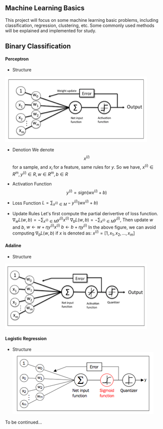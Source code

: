 ## Machine Learning Basics
This project will focus on some machine learning basic problems, including classification, regression, clustering, etc. Some commonly used methods will be explained and implemented for study.

## Binary Classification

#### Perceptron
* Structure
<img src="data/img/perceptron.png" style="width:460px; height:210px"/>

* Denotion
We denote $$x^{(i)}$$ for a sample, and $x_i$ for a feature, same rules for $y$.
So we have, $x^{(i)} \in R^{m}, y^{(i)} \in R, w \in R^{m}, b \in R$

* Activation Function
$$y^{(i)} = sign(wx^{(i)} + b)$$

* Loss Function
$L = \sum_{x^{(i)} \in M}-y^{(i)}(wx^{(i)} + b)$

* Update Rules
Let's first compute the partial derivertive of loss function.
$\nabla_w L(w,b) = -\sum_{x^{(i)} \in M} y^{(i)} x^{(i)}$
$\nabla_b L(w,b) = -\sum_{x^{(i)} \in M} y^{(i)}$,
Then update $w$ and $b$,
$w \leftarrow w + \eta y^{(i)}x^{(i)}$
$b \leftarrow b + \eta y^{(i)}$
In the above figure, we can avoid computing $\nabla_b L(w,b)$ if $x$ is denoted as:
$x^{(i)} = [1, x_1, x_2, ..., x_m]$

#### Adaline
* Structure
<img src="data/img/adaline.png" style="width:460px; height:210px"/>

#### Logistic Regression
* Structure
![alt text](data/img/logistic.png)

To be continued...
